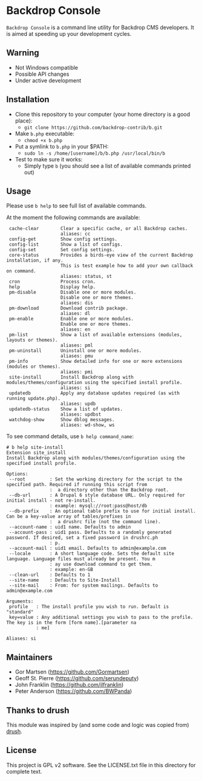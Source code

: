 # Backdrop Console

`Backdrop Console` is a command line utility for Backdrop CMS developers. It is
aimed at speeding up your development cycles.

## Warning

- Not Windows compatible
- Possible API changes
- Under active development

## Installation

- Clone this repository to your computer (your home directory is a good place):
  - `git clone https://github.com/backdrop-contrib/b.git`
- Make `b.php` executable:
  - `chmod +x b.php`
- Put a symlink to `b.php` in your $PATH:
  - `sudo ln -s /home/[username]/b/b.php /usr/local/bin/b`
- Test to make sure it works:
  - Simply type `b` (you should see a list of available commands printed out)

## Usage

Please use `b help` to see full list of available commands.

At the moment the following commands are available:

```
 cache-clear        Clear a specific cache, or all Backdrop caches.
                    aliases: cc
 config-get         Show config settings.
 config-list        Show a list of configs.
 config-set         Set config settings.
 core-status        Provides a birds-eye view of the current Backdrop installation, if any.
                    This is test example how to add your own callback on command.
                    aliases: status, st
 cron               Process cron.
 help               Display help.
 pm-disable         Disable one or more modules.
                    Disable one or more themes.
                    aliases: dis
 pm-download        Download contrib package.
                    aliases: dl
 pm-enable          Enable one or more modules.
                    Enable one or more themes.
                    aliases: en
 pm-list            Show a list of available extensions (modules, layouts or themes).
                    aliases: pml
 pm-uninstall       Uninstall one or more modules.
                    aliases: pmu
 pm-info            Show detailed info for one or more extensions (modules or themes).
                    aliases: pmi
 site-install       Install Backdrop along with modules/themes/configuration using the specified install profile.
                    aliases: si
 updatedb           Apply any database updates required (as with running update.php).
                    aliases: updb
 updatedb-status    Show a list of updates.
                    aliases: updbst
 watchdog-show      Show dblog messages.
                    aliases: wd-show, ws
```

To see command details, use `b help command_name`:

```
# b help site-install
Extension site_install
Install Backdrop along with modules/themes/configuration using the specified install profile.

Options:
 --root         : Set the working directory for the script to the specified path. Required if running this script from
                :  a directory other than the Backdrop root.
 --db-url       : A Drupal 6 style database URL. Only required for initial install - not re-install.
                : example: mysql://root:pass@host/db
 --db-prefix    : An optional table prefix to use for initial install.  Can be a key-value array of tables/prefixes in
                :  a drushrc file (not the command line).
 --account-name : uid1 name. Defaults to admin
 --account-pass : uid1 pass. Defaults to a randomly generated password. If desired, set a fixed password in drushrc.ph
                : p.
 --account-mail : uid1 email. Defaults to admin@example.com
 --locale       : A short language code. Sets the default site language. Language files must already be present. You m
                : ay use download command to get them.
                : example: en-GB
 --clean-url    : Defaults to 1
 --site-name    : Defaults to Site-Install
 --site-mail    : From: for system mailings. Defaults to admin@example.com

Arguments:
 profile   : The install profile you wish to run. Default is "standard"
 key=value : Any additional settings you wish to pass to the profile. The key is in the form [form name].[parameter na
           : me]

Aliases: si
```

## Maintainers

  * Gor Martsen (https://github.com/Gormartsen)
  * Geoff St. Pierre (https://github.com/serundeputy)
  * John Franklin (https://github.com/jlfranklin)
  * Peter Anderson (https://github.com/BWPanda)

## Thanks to drush

This module was inspired by (and some code and logic was copied from)
[drush](https://github.com/drush-ops/drush).

## License

This project is GPL v2 software. See the LICENSE.txt file in this directory for
complete text.

